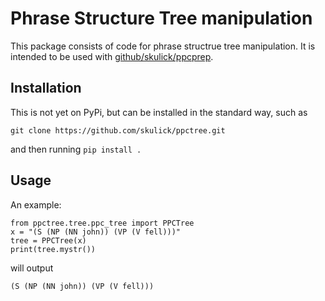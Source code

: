 # Phrase Structure Tree manipulation

This package consists of code for phrase structrue tree manipulation. It is intended to be used with
[github/skulick/ppcprep](https://github.com/skulick/ppcprep.git).

## Installation

This is not yet on PyPi, but can be installed in the standard way, such as

```git clone https://github.com/skulick/ppctree.git```

and then running `pip install .`

## Usage

An example:
```
from ppctree.tree.ppc_tree import PPCTree
x = "(S (NP (NN john)) (VP (V fell)))"
tree = PPCTree(x)
print(tree.mystr())
```

will output 

```(S (NP (NN john)) (VP (V fell)))```

